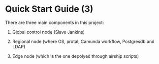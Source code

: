  # Quick Start Guide (3)

There are three main components in this project: 

1.  Global control node (Slave Jankins)

2.  Regional node (where OS, protal, Camunda workflow, Postgresdb and LDAP)

3.  Edge node (which is the one depolyed through airship scripts)
